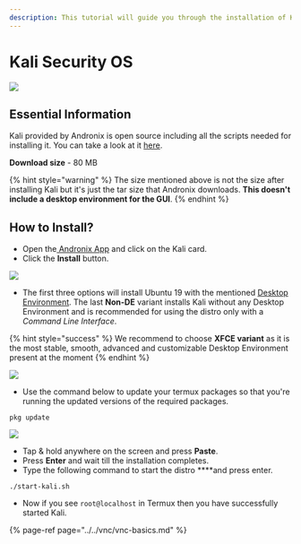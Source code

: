 ```yaml
---
description: This tutorial will guide you through the installation of Kali Security OS
---
```


# Kali Security OS

![](../../.gitbook/assets/kali_banner.png)

## Essential Information

Kali provided by Andronix is open source including all the scripts needed for installing it. You can take a look at it [here](https://github.com/AndronixApp/AndronixOrigin).

**Download size** - 80 MB

{% hint style="warning" %}
The size mentioned above is not the size after installing Kali but it's just the tar size that Andronix downloads. **This doesn't include a desktop environment for the GUI**.
{% endhint %}

## How to Install?

* Open the[ Andronix App](https://andronix.app/) and click on the Kali card.
* Click the **Install** button.

![](../../.gitbook/assets/kali.png)

* The first three options will install Ubuntu 19 with the mentioned [Desktop Environment](https://en.wikipedia.org/wiki/Desktop_environment). The last **Non-DE** variant installs Kali without any Desktop Environment and is recommended for using the distro only with a _Command Line Interface_.

{% hint style="success" %}
We recommend to choose **XFCE variant** as it is the most stable, smooth, advanced and customizable Desktop Environment present at the moment
{% endhint %}

![](../../.gitbook/assets/kali_install_sheet.png)

* Use the command below to update your termux packages so that you're running the updated versions of the required packages.

```text
pkg update
```

![](../../.gitbook/assets/termux-1.png)

* Tap & hold anywhere on the screen and press **Paste**.
* Press **Enter** and wait till the installation completes. 
* Type the following command to start the distro ****and press enter.

```text
./start-kali.sh
```

* Now if you see `root@localhost` in Termux then you have successfully started Kali.

{% page-ref page="../../vnc/vnc-basics.md" %}

